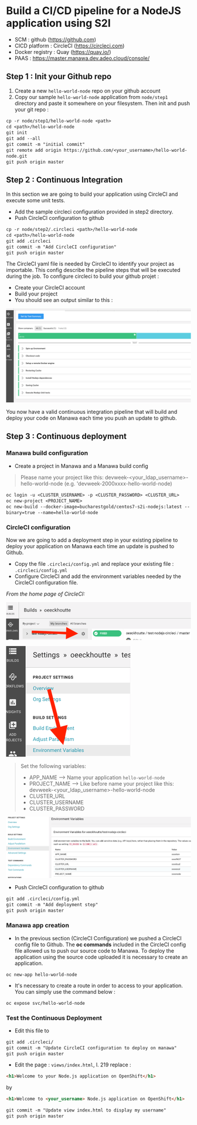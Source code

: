 # Build a CI/CD pipeline for a NodeJS application using S2I

* SCM             : github (https://github.com)
* CICD platform   : CircleCI (https://circleci.com)
* Docker registry : Quay (https://quay.io/)
* PAAS            : https://master.manawa.dev.adeo.cloud/console/

## Step 1 : Init your Github repo
1. Create a new `hello-world-node` repo on your github account
2. Copy our sample `hello-world-node` application from `node/step1` directory and paste it somewhere on your filesystem. Then init and push your git repo :

```shell
cp -r node/step1/hello-world-node <path>
cd <path>/hello-world-node
git init
git add --all
git commit -m "initial commit"
git remote add origin https://github.com/<your_username>/hello-world-node.git
git push origin master
```

## Step 2 : Continuous Integration

In this section we are going to build your application using CircleCI and execute some unit tests.

* Add the sample circleci configuration provided in step2 directory.
* Push CircleCI configuration to github

```shell
cp -r node/step2/.circleci <path>/hello-world-node
cd <path>/hello-world-node
git add .circleci
git commit -m "Add CircleCI configuration"
git push origin master
```

The CircleCI yaml file is needed by CircleCI to identify your project as importable. This config describe the pipeline steps that will be executed during the job. To configure circleci to build your github projet :

* Create your CircleCI account
* Build your project
* You should see an output similar to this :

![Link to environement variables](./Tutorial/screens/circleci-success.png)


You now have a valid continuous integration pipeline that will build and deploy your code on Manawa each time you push an update to github.


## Step 3 : Continuous deployment

### Manawa build configuration

* Create a project in Manawa and a Manawa build config

> Please name your project like this: devweek-<your_ldap_username>-hello-world-node (e.g. 'devweek-2000xxxx-hello-world-node)

```
oc login -u <CLUSTER_USERNAME> -p <CLUSTER_PASSWORD> <CLUSTER_URL>
oc new-project <PROJECT_NAME>
oc new-build --docker-image=bucharestgold/centos7-s2i-nodejs:latest --binary=true --name=hello-world-node
```

### CircleCI configuration

Now we are going to add a deployment step in your existing pipeline to deploy your application on Manawa each time an update is pushed to Github.

* Copy the file `.circleci/config.yml` and replace your existing file : `.circleci/config.yml`
* Configure CircleCI and add the environment variables needed by the CircleCI configuration file.

*From the home page of CircleCI:*

![Settings button](./Tutorial/screens/settings-button.png)

![Link to environement variables](./Tutorial/screens/environment-variables-link.png)

> Set the following variables:
> * APP_NAME --> Name your application `hello-world-node`
> * PROJECT_NAME --> Like before name your project like this: devweek-<your_ldap_username>-hello-world-node
> * CLUSTER_URL
> * CLUSTER_USERNAME
> * CLUSTER_PASSWORD

![Environement variables](./Tutorial/screens/environment-variables.png)


* Push CircleCI configuration to github


```shell
git add .circleci/config.yml
git commit -m "Add deployment step"
git push origin master
```


### Manawa app creation

* In the previous section (CircleCI Configuration) we pushed a CircleCI config file to Github. The **oc commands** included in the CircleCI config file allowed us to push our source code to Manawa.
To deploy the application using the source code uploaded it is necessary to create an application.

```
oc new-app hello-world-node
```

* It's necessary to create a route in order to access to your application. You can simply use the command below :

```
oc expose svc/hello-world-node
```

### Test the Continuous Deployment

* Edit this file to

```shell
git add .circleci/
git commit -m "Update CircleCI configuration to deploy on manawa"
git push origin master
```
* Edit the page : `views/index.html`, l. 219 replace :
```html
<h1>Welcome to your Node.js application on OpenShift</h1>
```

by
```html
<h1>Welcome to <your_username> Node.js application on OpenShift</h1>
```

```shell
git commit -m "Update view index.html to display my username"
git push origin master
```

